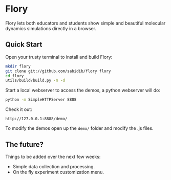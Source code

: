 Flory
====
Flory lets both educators and students show simple and beautiful molecular dynamics simulations directly in a browser.

Quick Start
------------
Open your trusty terminal to install and build Flory:
```sh
mkdir flory
git clone git://github.com/sabidib/flory flory
cd flory
utils/build/build.py -m -d
```
Start a local webserver to access the demos, a python webserver will do:
```sh
python -m SimpleHTTPServer 8888
```
Check it out:
```
http://127.0.0.1:8888/demo/
```
To modify the demos open up the `demo/` folder and modify the .js files.

The future?
-----
Things to be added over the next few weeks:
  * Simple data collection and processing.
  * On the fly experiment customization menu.


